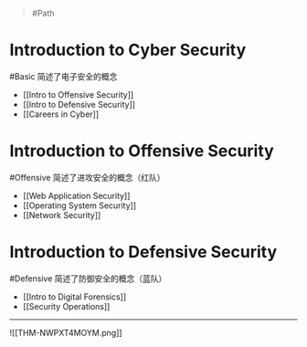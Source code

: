 > #Path

# Introduction to Cyber Security
#Basic 
简述了电子安全的概念
- [[Intro to Offensive Security]]
- [[Intro to Defensive Security]]
- [[Careers in Cyber]]

# Introduction to Offensive Security
#Offensive 
简述了进攻安全的概念（红队）
- [[Web Application Security]]
- [[Operating System Security]]
- [[Network Security]]

# Introduction to Defensive Security
#Defensive 
简述了防御安全的概念（蓝队）
- [[Intro to Digital Forensics]]
- [[Security Operations]]

---
![[THM-NWPXT4MOYM.png]]